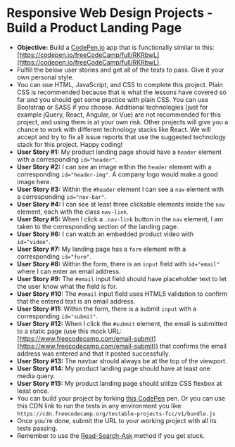 # Responsive Web Design Projects - Build a Product Landing Page
- **Objective:** Build a [CodePen.io](https://codepen.io) app that is functionally similar to this: [https://codepen.io/freeCodeCamp/full/RKRbwL](https://codepen.io/freeCodeCamp/full/RKRbwL).
- Fulfill the below user stories and get all of the tests to pass. Give it your own personal style.
- You can use HTML, JavaScript, and CSS to complete this project. Plain CSS is recommended because that is what the lessons have covered so far and you should get some practice with plain CSS. You can use Bootstrap or SASS if you choose. Additional technologies (just for example jQuery, React, Angular, or Vue) are not recommended for this project, and using them is at your own risk. Other projects will give you a chance to work with different technology stacks like React. We will accept and try to fix all issue reports that use the suggested technology stack for this project. Happy coding!
- **User Story #1:** My product landing page should have a `header` element with a corresponding `id="header"`.
- **User Story #2:** I can see an image within the `header` element with a corresponding `id="header-img"`. A company logo would make a good image here.
- **User Story #3:** Within the `#header` element I can see a `nav` element with a corresponding `id="nav-bar"`.
- **User Story #4:** I can see at least three clickable elements inside the `nav` element, each with the class `nav-link`.
- **User Story #5:** When I click a `.nav-link` button in the `nav` element, I am taken to the corresponding section of the landing page.
- **User Story #6:** I can watch an embedded product video with `id="video"`.
- **User Story #7:** My landing page has a `form` element with a corresponding `id="form"`.
- **User Story #8:** Within the form, there is an `input` field with `id="email"` where I can enter an email address.
- **User Story #9:** The `#email` input field should have placeholder text to let the user know what the field is for.
- **User Story #10:** The `#email` input field uses HTML5 validation to confirm that the entered text is an email address.
- **User Story #11:** Within the form, there is a submit `input` with a corresponding `id="submit"`.
- **User Story #12:** When I click the `#submit` element, the email is submitted to a static page (use this mock URL: [https://www.freecodecamp.com/email-submit](https://www.freecodecamp.com/email-submit)) that confirms the email address was entered and that it posted successfully.
- **User Story #13:** The navbar should always be at the top of the viewport.
- **User Story #14:** My product landing page should have at least one media query.
- **User Story #15:** My product landing page should utilize CSS flexbox at least once.
- You can build your project by forking [this CodePen](http://codepen.io/freeCodeCamp/full/MJjpwO) pen. Or you can use this CDN link to run the tests in any environment you like: `https://cdn.freecodecamp.org/testable-projects-fcc/v1/bundle.js`
- Once you're done, submit the URL to your working project with all its tests passing.
- Remember to use the [Read-Search-Ask](https://forum.freecodecamp.org/t/how-to-get-help-when-you-are-stuck/19514) method if you get stuck.